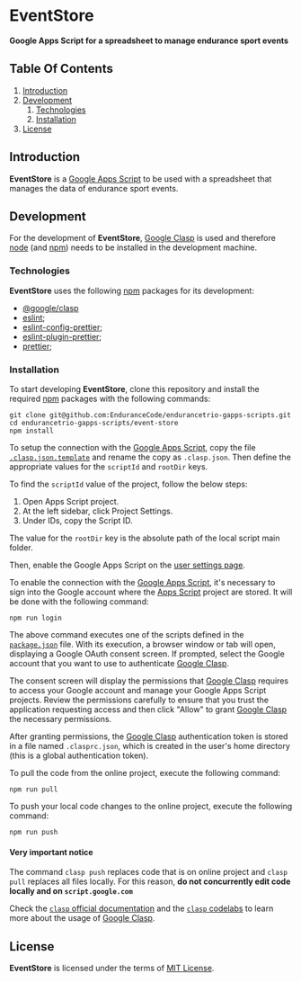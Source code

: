 # EventStore

**Google Apps Script for a spreadsheet to manage endurance sport events**

## Table Of Contents

1. [Introduction](#introduction)
2. [Development](#development)
    1. [Technologies](#technologies)
    2. [Installation](#installation)
3. [License](#license)

## Introduction

**EventStore** is a [Google Apps Script](https://www.google.com/script/) to be used with a spreadsheet that manages the data of endurance sport events.

## Development

For the development of **EventStore**, [Google Clasp](https://github.com/google/clasp) is used and therefore [node](https://nodejs.org/) (and [npm](https://www.npmjs.com/)) needs to be installed in the development machine.

### Technologies

**EventStore** uses the following [npm](https://www.npmjs.com/) packages for its development:

+ [@google/clasp](https://www.npmjs.com/package/@google/clasp)
+ [eslint](https://www.npmjs.com/package/eslint);
+ [eslint-config-prettier](https://www.npmjs.com/package/eslint-config-prettier);
+ [eslint-plugin-prettier](https://www.npmjs.com/package/eslint-plugin-prettier);
+ [prettier](https://www.npmjs.com/package/prettier);

### Installation

To start developing **EventStore**, clone this repository and install the required [npm](https://www.npmjs.com/) packages with the following commands:

    git clone git@github.com:EnduranceCode/endurancetrio-gapps-scripts.git
    cd endurancetrio-gapps-scripts/event-store
    npm install

To setup the connection with the [Google Apps Script](https://www.google.com/script/), copy the file [`.clasp.json.template`](./.clasp.json.template) and rename the copy as `.clasp.json`. Then define the appropriate values for the `scriptId` and `rootDir` keys.

To find the `scriptId` value of the project, follow the below steps:

1. Open Apps Script project.
2. At the left sidebar, click Project Settings.
3. Under IDs, copy the Script ID.

The value for the `rootDir` key is the absolute path of the local script main folder.

Then, enable the Google Apps Script on the [user settings page](https://script.google.com/home/usersettings).

To enable the connection with the [Google Apps Script](https://www.google.com/script/), it's necessary to sign into the Google account where the [Apps Script](https://www.google.com/script/) project are stored. It will be done with the following command:

    npm run login

The above command executes one of the scripts defined in the [`package.json`](./package.json) file. With its execution, a browser window or tab will open, displaying a Google OAuth consent screen. If prompted, select the Google account that you want to use to authenticate [Google Clasp](https://github.com/google/clasp).

The consent screen will display the permissions that [Google Clasp](https://github.com/google/clasp) requires to access your Google account and manage your Google Apps Script projects. Review the permissions carefully to ensure that you trust the application requesting access and then click "Allow" to grant [Google Clasp](https://github.com/google/clasp) the necessary permissions.

After granting permissions, the [Google Clasp](https://github.com/google/clasp) authentication token is stored in a file named `.clasprc.json`, which is created in the user's home directory (this is a global authentication token).

To pull the code from the online project, execute the following command:

    npm run pull

To push your local code changes to the online project, execute the following command:

    npm run push

#### Very important notice

The command `clasp push` replaces code that is on online project and `clasp pull` replaces all files locally. For this reason, **do not concurrently edit code locally and on `script.google.com`**

Check the [`clasp` official documentation](https://developers.google.com/apps-script/guides/clasp) and the [`clasp` codelabs](https://codelabs.developers.google.com/codelabs/) to learn more about the usage of [Google Clasp](https://github.com/google/clasp).

## License

**EventStore** is licensed under the terms of [MIT License](./LICENSE).
